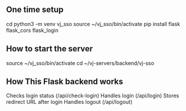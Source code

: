 ## One time setup 

cd
python3 -m venv vj_sso
source ~/vj_sso/bin/activate
pip install flask flask_cors flask_login

## How to start the server
source ~/vj_sso/bin/activate
cd ~/vj-servers/backend/vj-sso


## How This Flask backend works

Checks login status (/api/check-login)
Handles login (/api/login)
Stores redirect URL after login
Handles logout (/api/logout)
